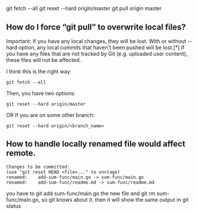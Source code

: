 #

git fetch --all
git reset --hard origin/master
git pull origin master


## How do I force “git pull” to overwrite local files?

Important: If you have any local changes, they will be lost. With or without --hard option, any local commits that haven't been pushed will be lost.[*]
If you have any files that are not tracked by Git (e.g. uploaded user content), these files will not be affected.

I think this is the right way:
```shell
git fetch --all
```
Then, you have two options:
```shell
git reset --hard origin/master
```
OR If you are on some other branch:
```shell
git reset --hard origin/<branch_name>
```

## How to handle locally renamed file would affect remote.
 ```error
 Changes to be committed:
 (use "git reset HEAD <file>..." to unstage)
 renamed:    add-sum-func/main.go -> sum-func/main.go
 renamed:    add-sum-func/readme.md -> sum-func/readme.md
 ```
 
you have to git add sum-func/main.go
the new file and git rm sum-func/main.go, 
so git knows about it. 
then it will show the same output in git status